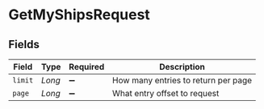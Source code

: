 # GetMyShipsRequest


## Fields

| Field                               | Type                                | Required                            | Description                         |
| ----------------------------------- | ----------------------------------- | ----------------------------------- | ----------------------------------- |
| `limit`                             | *Long*                              | :heavy_minus_sign:                  | How many entries to return per page |
| `page`                              | *Long*                              | :heavy_minus_sign:                  | What entry offset to request        |